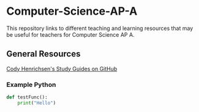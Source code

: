 # Computer-Science-AP-A
This repository links to different teaching and learning resources that may be useful for teachers for Computer Science AP A.

## General Resources ##
[Cody Henrichsen's Study Guides on GitHub](https://github.com/CodyHenrichsen-CTEC/Study_Resources/tree/main/Java)

### Example Python
``` Python
def testFunc():
    print("Hello")
```
